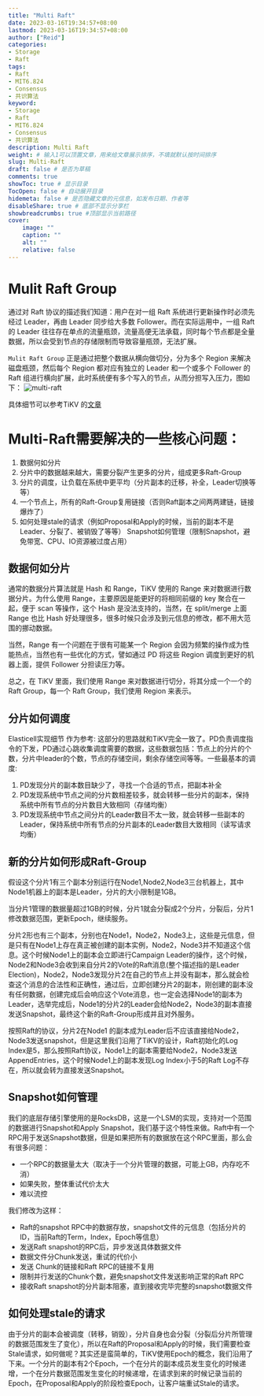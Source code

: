 ```yaml
---
title: "Multi Raft"
date: 2023-03-16T19:34:57+08:00
lastmod: 2023-03-16T19:34:57+08:00
author: ["Reid"]
categories: 
- Storage
- Raft
tags: 
- Raft
- MIT6.824
- Consensus
- 共识算法
keyword:
- Storage
- Raft
- MIT6.824
- Consensus
- 共识算法
description: Multi Raft
weight: # 输入1可以顶置文章，用来给文章展示排序，不填就默认按时间排序
slug: Multi-Raft
draft: false # 是否为草稿
comments: true
showToc: true # 显示目录
TocOpen: false # 自动展开目录
hidemeta: false # 是否隐藏文章的元信息，如发布日期、作者等
disableShare: true # 底部不显示分享栏
showbreadcrumbs: true #顶部显示当前路径
cover:
    image: ""
    caption: ""
    alt: ""
    relative: false
---
```



# Mulit Raft Group
通过对 Raft 协议的描述我们知道：用户在对一组 Raft 系统进行更新操作时必须先经过 Leader，再由 Leader 同步给大多数 Follower。而在实际运用中，一组 Raft 的 Leader 往往存在单点的流量瓶颈，流量高便无法承载，同时每个节点都是全量数据，所以会受到节点的存储限制而导致容量瓶颈，无法扩展。

`Mulit Raft Group` 正是通过把整个数据从横向做切分，分为多个 Region 来解决磁盘瓶颈，然后每个 Region 都对应有独立的 Leader 和一个或多个 Follower 的 Raft 组进行横向扩展，此时系统便有多个写入的节点，从而分担写入压力，图如下：
![multi-raft](https://cdn.staticaly.com/gh/Reid00/image-host@main/20230210/image.4whi69ph2q00.webp)

具体细节可以参考TiKV 的[文章](https://cn.pingcap.com/blog/tidb-internal-1)

# Multi-Raft需要解决的一些核心问题：
1. 数据何如分片
2. 分片中的数据越来越大，需要分裂产生更多的分片，组成更多Raft-Group
3. 分片的调度，让负载在系统中更平均（分片副本的迁移，补全，Leader切换等等）
4. 一个节点上，所有的Raft-Group复用链接（否则Raft副本之间两两建链，链接爆炸了）
5. 如何处理stale的请求（例如Proposal和Apply的时候，当前的副本不是Leader、分裂了、被销毁了等等）
Snapshot如何管理（限制Snapshot，避免带宽、CPU、IO资源被过度占用）

## 数据何如分片
通常的数据分片算法就是 Hash 和 Range，TiKV 使用的 Range 来对数据进行数据分片。为什么使用 Range，主要原因是能更好的将相同前缀的 key 聚合在一起，便于 scan 等操作，这个 Hash 是没法支持的，当然，在 split/merge 上面 Range 也比 Hash 好处理很多，很多时候只会涉及到元信息的修改，都不用大范围的挪动数据。

当然，Range 有一个问题在于很有可能某一个 Region 会因为频繁的操作成为性能热点，当然也有一些优化的方式，譬如通过 PD 将这些 Region 调度到更好的机器上面，提供 Follower 分担读压力等。

总之，在 TiKV 里面，我们使用 Range 来对数据进行切分，将其分成一个一个的 Raft Group，每一个 Raft Group，我们使用 Region 来表示。

## 分片如何调度
Elasticell实现细节 作为参考:
这部分的思路就和TiKV完全一致了。PD负责调度指令的下发，PD通过心跳收集调度需要的数据，这些数据包括：节点上的分片的个数，分片中leader的个数，节点的存储空间，剩余存储空间等等。一些最基本的调度:

1. PD发现分片的副本数目缺少了，寻找一个合适的节点，把副本补全
2. PD发现系统中节点之间的分片数相差较多，就会转移一些分片的副本，保持系统中所有节点的分片数目大致相同（存储均衡）
3. PD发现系统中节点之间分片的Leader数目不太一致，就会转移一些副本的Leader，保持系统中所有节点的分片副本的Leader数目大致相同（读写请求均衡）

## 新的分片如何形成Raft-Group
假设这个分片1有三个副本分别运行在Node1,Node2,Node3三台机器上，其中Node1机器上的副本是Leader，分片的大小限制是1GB。

当分片1管理的数据量超过1GB的时候，分片1就会分裂成2个分片，分裂后，分片1修改数据范围，更新Epoch，继续服务。

分片2形也有三个副本，分别也在Node1，Node2，Node3上，这些是元信息，但是只有在Node1上存在真正被创建的副本实例，Node2，Node3并不知道这个信息。这个时候Node1上的副本会立即进行Campaign Leader的操作，这个时候，Node2和Node3会收到来自分片2的Vote的Raft消息(整个描述指的是Leader Election)，Node2，Node3发现分片2在自己的节点上并没有副本，那么就会检查这个消息的合法性和正确性，通过后，立即创建分片2的副本，刚创建的副本没有任何数据，创建完成后会响应这个Vote消息，也一定会选择Node1的副本为Leader，选举完成后，Node1的分片2的Leader会给Node2，Node3的副本直接发送Snapshot，最终这个新的Raft-Group形成并且对外服务。

按照Raft的协议，分片2在Node1 的副本成为Leader后不应该直接给Node2，Node3发送snapshot，但是这里我们沿用了TiKV的设计，Raft初始化的Log Index是5，那么按照Raft协议，Node1上的副本需要给Node2，Node3发送AppendEntries，这个时候Node1上的副本发现Log Index小于5的Raft Log不存在，所以就会转为直接发送Snapshot。

## Snapshot如何管理
我们的底层存储引擎使用的是RocksDB，这是一个LSM的实现，支持对一个范围的数据进行Snapshot和Apply Snapshot，我们基于这个特性来做。Raft中有一个RPC用于发送Snapshot数据，但是如果把所有的数据放在这个RPC里面，那么会有很多问题：
- 一个RPC的数据量太大（取决于一个分片管理的数据，可能上GB，内存吃不消）
- 如果失败，整体重试代价太大
- 难以流控

我们修改为这样：
- Raft的snapshot RPC中的数据存放，snapshot文件的元信息（包括分片的ID，当前Raft的Term，Index，Epoch等信息）
- 发送Raft snapshot的RPC后，异步发送具体数据文件
- 数据文件分Chunk发送，重试的代价小
- 发送 Chunk的链接和Raft RPC的链接不复用
- 限制并行发送的Chunk个数，避免snapshot文件发送影响正常的Raft RPC
- 接收Raft snapshot的分片副本阻塞，直到接收完毕完整的snapshot数据文件

## 如何处理stale的请求
由于分片的副本会被调度（转移，销毁），分片自身也会分裂（分裂后分片所管理的数据范围发生了变化），所以在Raft的Proposal和Apply的时候，我们需要检查Stale请求，如何做呢？其实还是蛮简单的，TiKV使用Epoch的概念，我们沿用了下来。一个分片的副本有2个Epoch，一个在分片的副本成员发生变化的时候递增，一个在分片数据范围发生变化的时候递增，在请求到来的时候记录当前的Epoch，在Proposal和Apply的阶段检查Epoch，让客户端重试Stale的请求。